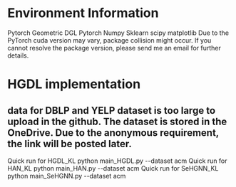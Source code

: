# Environment Information
Pytorch Geometric
DGL
Pytorch
Numpy
Sklearn
scipy
matplotlib
Due to the PyTorch cuda version may vary, package collision might occur. If you cannot resolve the package version, please send me an email for further details.
# HGDL implementation

## data for DBLP and YELP dataset is too large to upload in the github. The dataset is stored in the OneDrive. Due to the anonymous requirement, the link will be posted later.


Quick run for HGDL_KL
python main_HGDL.py --dataset acm
Quick run for HAN_KL
python main_HAN.py --dataset acm
Quick run for SeHGNN_KL
python main_SeHGNN.py --dataset acm
